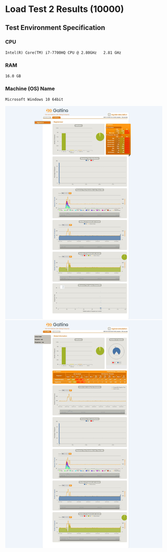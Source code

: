 # Load Test 2 Results (10000)

## Test Environment Specification
### CPU
	Intel(R) Core(TM) i7-7700HQ CPU @ 2.80GHz   2.81 GHz
### RAM
	16.0 GB
### Machine (OS) Name
	Microsoft Windows 10 64bit

![image](results/load_test_2_details.jpeg)
![image](results/load_test_2_global.jpeg)